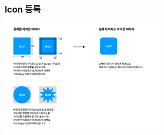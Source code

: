 # Icon 등록

![](../.gitbook/assets/assets_play_icon_guide-1%20%283%29%20%283%29%20%283%29%20%284%29%20%283%29.png)


